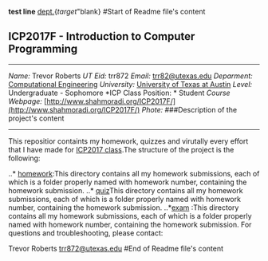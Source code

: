 **test line**
[dept.](url){_target_"blank}
#Start of Readme file's content
## ICP2017F - Introduction to Computer Programming
***

*Name:* Trevor Roberts
*UT Eid:* trr872
*Email:* trr82@utexas.edu
*Deparment:* [Computational Engineering](http://www.ae.utexas.edu/undergraduate/computational-undergrad-program)
*University:* [University of Texas at Austin](https://www.utexas.edu/)
*Level:* Undergraduate - Sophomore
*ICP Class Position: * Student
*Course Webpage:* [http://www.shahmoradi.org/ICP2017F/](http://www.shahmoradi.org/ICP2017F/)
*Phote:* 
###Description of the project's content
***

This repositior containts my homework, quizzes and virutally every effort that I have made for [ICP2017 class](http://www.shahmoradi.org/ICP2017F/).The structure of the project is the following:

..* [homework](https://github.com/TrevorRob/ICP2017F/tree/master/hw):This directory contains all my homework submissions, each of which is a folder properly named with homework number, containing the homework submission.
..* [quiz]()This directory contains all my homework submissions, each of which is a folder properly named with homework number, containing the homework submission.
..*[exam]() :This directory contains all my homework submissions, each of which is a folder properly named with homework number, containing the homework submission.
For questions and troubleshooting, please contact:

Trevor Roberts
trr872@utexas.edu
#End of Readme file's content
